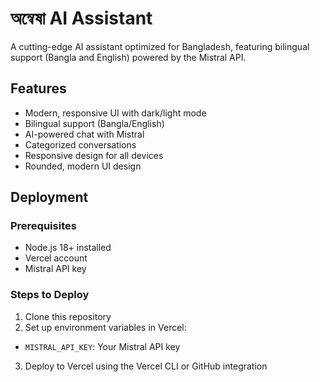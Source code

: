 # অন্বেষা AI Assistant

A cutting-edge AI assistant optimized for Bangladesh, featuring bilingual support (Bangla and English) powered by the Mistral API.

## Features

- Modern, responsive UI with dark/light mode
- Bilingual support (Bangla/English)
- AI-powered chat with Mistral
- Categorized conversations
- Responsive design for all devices
- Rounded, modern UI design

## Deployment

### Prerequisites

- Node.js 18+ installed
- Vercel account
- Mistral API key

### Steps to Deploy

1. Clone this repository
2. Set up environment variables in Vercel:
 - `MISTRAL_API_KEY`: Your Mistral API key
3. Deploy to Vercel using the Vercel CLI or GitHub integration

